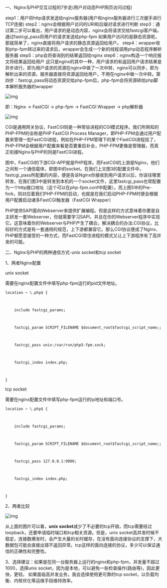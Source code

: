 一、Nginx与PHP交互过程的7步走(用户对动态PHP网页访问过程)

step1：用户将http请求发送给nginx服务器(用户和nginx服务器进行三次握手进行TCP连接)
step2：nginx会根据用户访问的URI和后缀对请求进行判断
step3：通过第二步可以看出，用户请求的是动态内容，nginx会将请求交给fastcgi客户端，通过fastcgi_pass将用户的请求发送给php-fpm
如果用户访问的是静态资源呢，那就简单了，nginx直接将用户请求的静态资源返回给用户。
step4：wrapper收到php-fpm转过来的请求后，wrapper会生成一个新的线程调用php动态程序解析服务器
step5：php会将查询到的结果返回给nginx
step6：nginx构造一个响应报文将结果返回给用户
这只是nginx的其中一种，用户请求的和返回用户请求结果是异步进行，即为用户请求的资源在nginx中做了一次中转，nginx可以同步，即为解析出来的资源，服务器直接将资源返回给用户，不用在nginx中做一次中转。第四步：fastcgi_pass将动态资源交给php-fpm后，php-fpm会将资源转给php脚本解析服务器的wrapper

![img](https://img.yluchao.cn/typora/a050f6ef89e14171d621e78947b58237.png)

即：Nginx -> FastCGI -> php-fpm -> FastCGI Wrapper -> php解析器

![img](https://img.yluchao.cn/typora/c987c3b9855bf9bb99333fccb8996b8e.png)

CGI是通用网关协议，FastCGI则是一种常驻进程的CGI模式程序。我们所熟知的PHP-FPM的全称是PHP FastCGI Process Manager，即PHP-FPM会通过用户配置来管理一批FastCGI进程，例如在PHP-FPM管理下的某个FastCGI进程挂了，PHP-FPM会根据用户配置来看是否要重启补全，PHP-FPM更像是管理器，而真正衔接Nginx与PHP的则是FastCGI进程。

图中，FastCGI的下游CGI-APP就是PHP程序。而FastCGI的上游是Nginx，他们之间有一个通信载体，即图中的socket。在我们上文图3的配置文件中，fastcgi_pass所配置的内容，便是告诉Nginx你接收到用户请求以后，你该往哪里转发，在我们图3中是转发到本机的一个socket文件，这里fastcgi_pass也常配置为一个http接口地址（这个可以在php-fpm.conf中配置）。而上图5中的Pre-fork，则对应着我们PHP-FPM的启动，也就是在我们启动PHP-FPM时便会根据用户配置启动诸多FastCGI触发器（FastCGI Wrapper）

PHP提供SAPI面向Webserver来提供扩展编程。但是这样的方式意味着你要是自主研发一套Webserver，你就需要学习SAPI，并且在你的Webserver程序中实现它。这意味着你的Webserver与PHP产生了耦合。解决耦合的办法:CGI协议，比较好的方式是有一套通用的规范，上下游都兼容它。那么CGI协议便成了Nginx、PHP都愿意接受的一种方式，而FastCGI常住进程的模式又让上下游程序有了高并发的可能。

二、Nginx与PHP的两种通信方式-unix socket和tcp socket

1、两者Nginx配置

unix socket

需要在nginx配置文件中填写php-fpm运行的pid文件地址。

```
location ~ \.php$ {



    include fastcgi_params;



    fastcgi_param SCRIPT_FILENAME $document_root$fastcgi_script_name;;



    fastcgi_pass unix:/var/run/php5-fpm.sock;



    fastcgi_index index.php;



}
```

tcp socket

需要在nginx配置文件中填写php-fpm运行的ip地址和端口号。

```
location ~ \.php$ {



    include fastcgi_params;



    fastcgi_param SCRIPT_FILENAME $document_root$fastcgi_script_name;;



    fastcgi_pass 127.0.0.1:9000;



    fastcgi_index index.php;



}
```

2、两者比较

![img](https://img-blog.csdn.net/20181012210023229?watermark/2/text/aHR0cHM6Ly9ibG9nLmNzZG4ubmV0L3d1aHVhZ3Vfd3VodWFndW8=/font/5a6L5L2T/fontsize/400/fill/I0JBQkFCMA==/dissolve/70)

从上面的图片可以看，**unix socket**减少了不必要的tcp开销，而tcp需要经过loopback，还要申请临时端口和tcp相关资源。但是，unix socket高并发时候不稳定，连接数爆发时，会产生大量的长时缓存，在没有面向连接协议的支撑下，大数据包可能会直接出错不返回异常。tcp这样的面向连接的协议，多少可以保证通信的正确性和完整性。

3、选择建议：如果是在同一台服务器上运行的nginx和php-fpm，并发量不超过1000，选择unix socket，因为是本地，可以避免一些检查操作(路由等)，因此更快，更轻。 如果面临高并发业务，我会选择使用更可靠的tcp socket，以负载均衡、内核优化等运维手段维持效率。